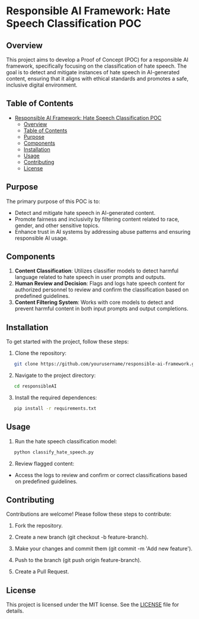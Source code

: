 # Responsible AI Framework: Hate Speech Classification POC

## Overview

This project aims to develop a Proof of Concept (POC) for a responsible AI framework, specifically focusing on the classification of hate speech. The goal is to detect and mitigate instances of hate speech in AI-generated content, ensuring that it aligns with ethical standards and promotes a safe, inclusive digital environment.

## Table of Contents

- [Responsible AI Framework: Hate Speech Classification POC](#responsible-ai-framework-hate-speech-classification-poc)
  - [Overview](#overview)
  - [Table of Contents](#table-of-contents)
  - [Purpose](#purpose)
  - [Components](#components)
  - [Installation](#installation)
  - [Usage](#usage)
  - [Contributing](#contributing)
  - [License](#license)

## Purpose

The primary purpose of this POC is to:
- Detect and mitigate hate speech in AI-generated content.
- Promote fairness and inclusivity by filtering content related to race, gender, and other sensitive topics.
- Enhance trust in AI systems by addressing abuse patterns and ensuring responsible AI usage.

## Components

1. **Content Classification**: Utilizes classifier models to detect harmful language related to hate speech in user prompts and outputs.
2. **Human Review and Decision**: Flags and logs hate speech content for authorized personnel to review and confirm the classification based on predefined guidelines.
3. **Content Filtering System**: Works with core models to detect and prevent harmful content in both input prompts and output completions.

## Installation

To get started with the project, follow these steps:

1. Clone the repository:
```bash
   git clone https://github.com/yourusername/responsible-ai-framework.git
```

2. Navigate to the project directory:
```bash
   cd responsibleAI
```

3. Install the required dependences:
```bash
   pip install -r requirements.txt   
```

## Usage

1. Run the hate speech classification model:
```bash
   python classify_hate_speech.py   
```

2. Review flagged content:

* Access the logs to review and confirm or correct classifications based on predefined guidelines.

## Contributing
Contributions are welcome! Please follow these steps to contribute:

1. Fork the repository.

2. Create a new branch (git checkout -b feature-branch).

3. Make your changes and commit them (git commit -m 'Add new feature').

4. Push to the branch (git push origin feature-branch).

5. Create a Pull Request.

## License 

This project is licensed under the MIT license. See the [LICENSE](https://mit-license.org/) file for details.
